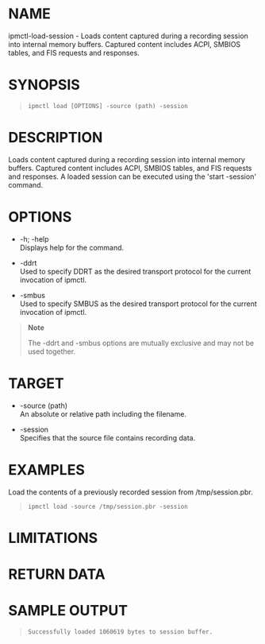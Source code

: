 # NAME

ipmctl-load-session - Loads content captured during a recording session
into internal memory buffers. Captured content includes ACPI, SMBIOS
tables, and FIS requests and responses.

# SYNOPSIS

> 
> 
>     ipmctl load [OPTIONS] -source (path) -session

# DESCRIPTION

Loads content captured during a recording session into internal memory
buffers. Captured content includes ACPI, SMBIOS tables, and FIS requests
and responses. A loaded session can be executed using the 'start
-session' command.

# OPTIONS

  - \-h; -help  
    Displays help for the command.

  - \-ddrt  
    Used to specify DDRT as the desired transport protocol for the
    current invocation of ipmctl.

  - \-smbus  
    Used to specify SMBUS as the desired transport protocol for the
    current invocation of ipmctl.

> **Note**
> 
> The -ddrt and -smbus options are mutually exclusive and may not be
> used together.

# TARGET

  - \-source (path)  
    An absolute or relative path including the filename.

  - \-session  
    Specifies that the source file contains recording data.

# EXAMPLES

Load the contents of a previously recorded session from
/tmp/session.pbr.

> 
> 
>     ipmctl load -source /tmp/session.pbr -session

# LIMITATIONS

# RETURN DATA

# SAMPLE OUTPUT

> 
> 
>     Successfully loaded 1060619 bytes to session buffer.
